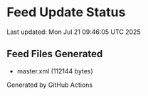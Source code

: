 # Feed Update Status
Last updated: Mon Jul 21 09:46:05 UTC 2025

## Feed Files Generated
- master.xml (112144 bytes)

Generated by GitHub Actions
